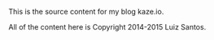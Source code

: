 This is the source content for my blog kaze.io.

All of the content here is Copyright 2014-2015 Luiz Santos.